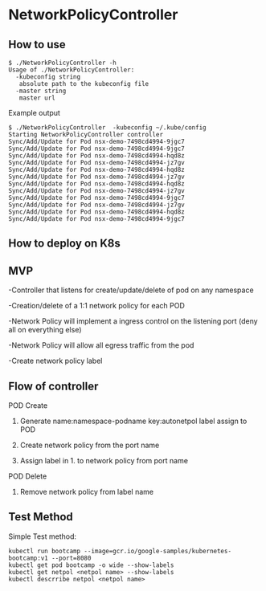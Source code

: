 # NetworkPolicyController


## How to use

```
$ ./NetworkPolicyController -h
Usage of ./NetworkPolicyController:
  -kubeconfig string
   absolute path to the kubeconfig file
  -master string
   master url
```

Example output
```
$ ./NetworkPolicyController  -kubeconfig ~/.kube/config
Starting NetworkPolicyController controller
Sync/Add/Update for Pod nsx-demo-7498cd4994-9jgc7
Sync/Add/Update for Pod nsx-demo-7498cd4994-9jgc7
Sync/Add/Update for Pod nsx-demo-7498cd4994-hqd8z
Sync/Add/Update for Pod nsx-demo-7498cd4994-jz7gv
Sync/Add/Update for Pod nsx-demo-7498cd4994-hqd8z
Sync/Add/Update for Pod nsx-demo-7498cd4994-jz7gv
Sync/Add/Update for Pod nsx-demo-7498cd4994-hqd8z
Sync/Add/Update for Pod nsx-demo-7498cd4994-jz7gv
Sync/Add/Update for Pod nsx-demo-7498cd4994-9jgc7
Sync/Add/Update for Pod nsx-demo-7498cd4994-jz7gv
Sync/Add/Update for Pod nsx-demo-7498cd4994-hqd8z
Sync/Add/Update for Pod nsx-demo-7498cd4994-9jgc7
```

## How to deploy on K8s

## MVP
-Controller that listens for create/update/delete of pod on any namespace

-Creation/delete of a 1:1 network policy for each POD

-Network Policy will implement a ingress control on the listening port (deny all on everything else)

-Network Policy will allow all egress traffic from the pod

-Create network policy label

## Flow of controller
POD Create

1. Generate name:namespace-podname key:autonetpol label assign to POD

2. Create network policy from the port name

3. Assign label in 1. to network policy from port name


POD Delete

1. Remove network policy from label name


## Test Method
Simple Test method:

```
kubectl run bootcamp --image=gcr.io/google-samples/kubernetes-bootcamp:v1 --port=8080
kubectl get pod bootcamp -o wide --show-labels
kubectl get netpol <netpol name> --show-labels
kubectl descrribe netpol <netpol name>
```


